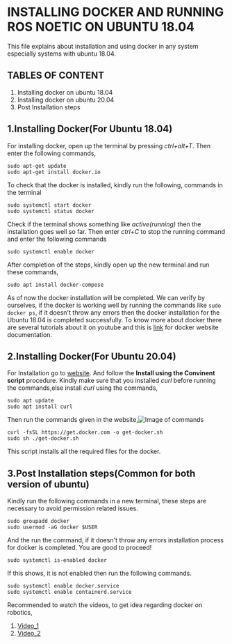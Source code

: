 # INSTALLING DOCKER AND RUNNING ROS NOETIC ON UBUNTU 18.04
This file explains about installation and using docker in any system especially systems with ubuntu 18.04.
## TABLES OF CONTENT
1. Installing docker on ubuntu 18.04
2. Installing docker on ubuntu 20.04
3. Post Installation steps
## 1.Installing Docker(For Ubuntu 18.04)
For installing docker, open up the terminal by pressing *ctrl+alt+T*. Then enter the following commands,

```
sudo apt-get update
sudo apt-get install docker.io
```

To check that the docker is installed, kindly run the following, commands in the terminal

```
sudo systemctl start docker
sudo systemctl status docker
```
Check if the terminal shows something like *active(running)* then the installation goes well so far.
Then enter *ctrl+C* to stop the running command and enter the following commands
```
sudo systemctl enable docker
```
After completion of the steps, kindly open up the new terminal and run these commands,
```
sudo apt install docker-compose
```
As of now the docker installation will be completed.
We can verify by ourselves, if the docker is working well by running the commands like ```sudo docker ps```, if it doesn't throw any errors then the docker installation for the Ubuntu 18.04 is completed successfully. 
To know more about docker there are several tutorials about it on youtube and this is [link](https://docs.docker.com/get-started/) for docker website documentation.

## 2.Installing Docker(For Ubuntu 20.04)
For Installation go to [website](https://docs.docker.com/engine/install/ubuntu/#install-using-the-convenience-script). And follow the **Install using the Convinent script** procedure.
Kindly make sure that you installed *curl* before running the commands,else install *curl* using the commands,
```
sudo apt update
sudo apt install curl
```
Then run the commands given in the website,![Image of commands](https://github.com/Pradhip-A-K/NeuralNetworksproject/blob/main/image1.png?raw=true)
```
curl -fsSL https://get.docker.com -o get-docker.sh
sudo sh ./get-docker.sh
```
This script installs all the required files for the docker.

## 3.Post Installation steps(Common for both version of ubuntu)
Kindly run the following commands in a new terminal, these steps are necessary to avoid permission related issues.
```
sudo groupadd docker
sudo usermod -aG docker $USER
```
And the run the command, if it doesn't throw any errors installation process for docker is completed. You are good to proceed!
```
sudo systemctl is-enabled docker
```
If this shows, it is not enabled then run the following commands.
```
sudo systemctl enable docker.service
sudo systemctl enable containerd.service
```
Recommended to watch the videos, to get idea regarding docker on robotics,
1. [Video_1](https://youtu.be/XcJzOYe3E6M?si=wKQqKF9IUb5QJ8Hj)
2. [Video_2](https://youtu.be/SAMPOK_lazw?si=tuU7Ko0nfLKvrXjH)
